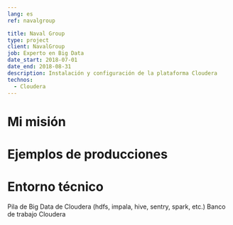 ```yaml
---
lang: es
ref: navalgroup

title: Naval Group
type: project
client: NavalGroup
job: Experto en Big Data 
date_start: 2018-07-01
date_end: 2018-08-31
description: Instalación y configuración de la plataforma Cloudera
technos:
  - Cloudera
---
```

# Mi misión

# Ejemplos de producciones

# Entorno técnico
Pila de Big Data de Cloudera (hdfs, impala, hive, sentry, spark, etc.)
Banco de trabajo Cloudera